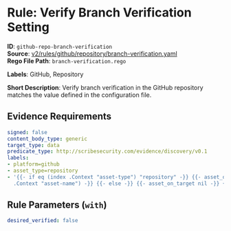 # Rule: Verify Branch Verification Setting

**ID**: `github-repo-branch-verification`  
**Source**: [v2/rules/github/repository/branch-verification.yaml](scribe-public/sample-policies.git/v2/rules/github/repository/branch-verification.yaml)  
**Rego File Path**: `branch-verification.rego`  

**Labels**: GitHub, Repository

**Short Description**: Verify branch verification in the GitHub repository matches the value defined in the configuration file.

## Evidence Requirements

```yaml
signed: false
content_body_type: generic
target_type: data
predicate_type: http://scribesecurity.com/evidence/discovery/v0.1
labels:
- platform=github
- asset_type=repository
- '{{- if eq (index .Context "asset-type") "repository" -}} {{- asset_on_target (index
  .Context "asset-name") -}} {{- else -}} {{- asset_on_target nil -}} {{- end -}}'
```
## Rule Parameters (`with`)

```yaml
desired_verified: false
```
